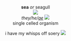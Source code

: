 <p align="center">
  <b>sea</b> <i>or</i> seagull<br>
  <img src="https://cdn.discordapp.com/attachments/640704471042883654/996441576085663744/IMG_4835.gif"><br>
  <i>they/he/<a href="http://my.pronoun.is/ae/" target="_blank" rel="noopener noreferrer">ae</a></i> <img src="https://cdn.discordapp.com/attachments/640704471042883654/997629644813652008/white_sparke.gif"><br>
  single celled organism
</p>

<p align="center">
  i have my whisps off soery <img src="https://cdn.discordapp.com/attachments/640704471042883654/996880525795016755/peck.gif">
</p>
